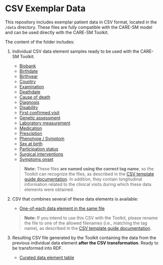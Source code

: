 # CSV Exemplar Data

This repository includes exemplar patient data in CSV format, located in the `/data` directory. These files are fully compatible with the CARE-SM model and can be used directly with the CARE-SM Toolkit.

The content of the folder includes:

1. Individual CSV data element samples ready to be used with the CARE-SM Toolkit.

    * [Biobank](Biobank.csv)
    * [Birthdate](Birthdate.csv)
    * [Birthyear](Birthyear.csv)
    * [Country](Country.csv)
    * [Examination](Examination.csv)
    * [Deathdate](Deathdate.csv)
    * [Cause of death](Cause_death.csv)
    * [Diagnosis](Diagnosis.csv)
    * [Disability](Disability.csv)
    * [First confirmed visit](First_visit.csv)
    * [Genetic assessment](Genetic.csv)
    * [Laboratory measurement](Laboratory.csv)
    * [Medication](Medication.csv)
    * [Presciption](Prescription.csv)
    * [Phenotype / Symptom](Phenotype.csv)
    * [Sex at birth](Sex.csv)
    * [Participation status](Status.csv)
    * [Surgical interventions](Surgery.csv)
    * [Symptoms onset](Symptoms_onset.csv)

    > **Note:** These files **are named using the correct tag name**, so the Toolkit can recognize the files, as described in the [CSV template guide documentation](https://care-sm.readthedocs.io/en/latest/glossary.html#csv-template-creation). In addition, they contain longitudinal information related to the clinical visits during which these data elements were obtained.

2. CSV that combines several of these data elements is available:

    * [One-of-each data element in the same file](preCARE.csv)

    > **Note:** If you intend to use this CSV with the Toolkit, please rename the file to one of the allowed filenames (i.e., matching the tag name), as described in the [CSV template guide documentation](https://care-sm.readthedocs.io/en/latest/glossary.html#csv-template-creation).

3. Resulting CSV file generated by the Toolkit containing the data from the previous individual data element **after the CSV transformation**. Ready to be transformed into RDF.

    * [Curated data element table](CARE.csv)
